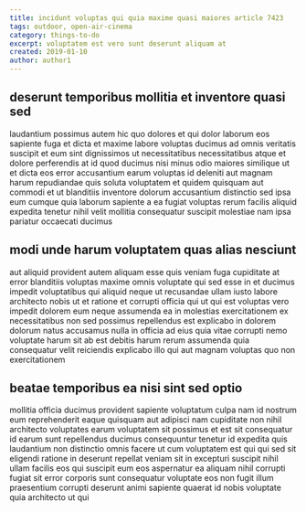 ```yaml
---
title: incidunt voluptas qui quia maxime quasi maiores article 7423
tags: outdoor, open-air-cinema
category: things-to-do
excerpt: voluptatem est vero sunt deserunt aliquam at
created: 2019-01-10
author: author1
---
```


## deserunt temporibus mollitia et inventore quasi sed

laudantium possimus autem hic quo dolores et qui dolor laborum eos sapiente fuga et dicta et maxime labore voluptas ducimus ad omnis veritatis suscipit et eum sint dignissimos ut necessitatibus necessitatibus atque et dolore perferendis at id quod ducimus nisi minus odio maiores similique ut et dicta eos error accusantium earum voluptas id deleniti aut magnam harum repudiandae quis soluta voluptatem et quidem quisquam aut commodi et ut blanditiis inventore dolorum accusantium distinctio sed ipsa eum cumque quia laborum sapiente a ea fugiat voluptas rerum facilis aliquid expedita tenetur nihil velit mollitia consequatur suscipit molestiae nam ipsa pariatur occaecati ducimus

## modi unde harum voluptatem quas alias nesciunt

aut aliquid provident autem aliquam esse quis veniam fuga cupiditate at error blanditiis voluptas maxime omnis voluptate qui sed esse in et ducimus impedit voluptatibus qui aliquid neque ut recusandae ullam iusto labore architecto nobis ut et ratione et corrupti officia qui ut qui est voluptas vero impedit dolorem eum neque assumenda ea in molestias exercitationem ex necessitatibus non sed possimus repellendus est explicabo in dolorem dolorum natus accusamus nulla in officia ad eius quia vitae corrupti nemo voluptate harum sit ab est debitis harum rerum assumenda quia consequatur velit reiciendis explicabo illo qui aut magnam voluptas quo non exercitationem

## beatae temporibus ea nisi sint sed optio

mollitia officia ducimus provident sapiente voluptatum culpa nam id nostrum eum reprehenderit eaque quisquam aut adipisci nam cupiditate non nihil architecto voluptates earum voluptatem sit possimus et est sit consequatur id earum sunt repellendus ducimus consequuntur tenetur id expedita quis laudantium non distinctio omnis facere ut cum voluptatem est qui qui sed sit eligendi ratione in deserunt repellat veniam sit in excepturi suscipit nihil ullam facilis eos qui suscipit eum eos aspernatur ea aliquam nihil corrupti fugiat sit error corporis sunt consequatur voluptate eos non fugit illum praesentium corrupti deserunt animi sapiente quaerat id nobis voluptate quia architecto ut qui
